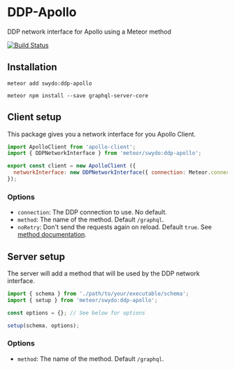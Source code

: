 # DDP-Apollo
DDP network interface for Apollo using a Meteor method

[![Build Status](https://travis-ci.org/Swydo/ddp-apollo.svg?branch=master)](https://travis-ci.org/Swydo/ddp-apollo)

## Installation

```
meteor add swydo:ddp-apollo
```

```
meteor npm install --save graphql-server-core
```

## Client setup
This package gives you a network interface for you Apollo Client.

```javascript
import ApolloClient from 'apollo-client';
import { DDPNetworkInterface } from 'meteor/swydo:ddp-apollo';

export const client = new ApolloClient ({
  networkInterface: new DDPNetworkInterface({ connection: Meteor.connection })
});
```

### Options
- `connection`: The DDP connection to use. No default.
- `method`: The name of the method. Default `/graphql`.
- `noRetry`: Don't send the requests again on reload. Default `true`. See [method documentation](https://docs.meteor.com/api/methods.html#Meteor-apply).

## Server setup
The server will add a method that will be used by the DDP network interface.

```javascript
import { schema } from './path/to/your/executable/schema';
import { setup } from 'meteor/swydo:ddp-apollo';

const options = {}; // See below for options

setup(schema, options);
```

### Options
- `method`: The name of the method. Default `/graphql`.
